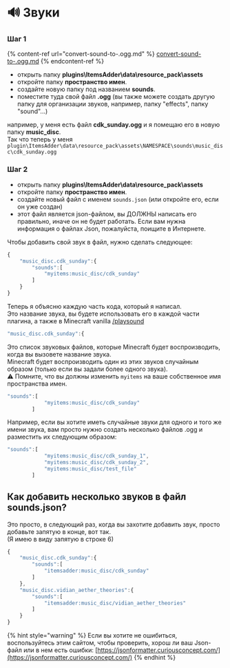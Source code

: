 # 🔊 Звуки

### Шаг 1

{% content-ref url="convert-sound-to-.ogg.md" %}
[convert-sound-to-.ogg.md](convert-sound-to-.ogg.md)
{% endcontent-ref %}

* открыть папку **plugins\ItemsAdder\data\resource\_pack\assets**
* откройте папку **пространство имен**.
* создайте новую папку под названием **sounds**.
* поместите туда свой файл **.ogg** (вы также можете создать другую папку для организации звуков, например, папку "effects", папку "sound"...)

например, у меня есть файл **cdk\_sunday.ogg** и я помещаю его в новую папку **music\_disc**.\
Так что теперь у меня `plugin\ItemsAdder\data\resource_pack\assets\NAMESPACE\sounds\music_disc\cdk_sunday.ogg`

### Шаг 2

* открыть папку **plugins\ItemsAdder\data\resource\_pack\assets**
* откройте папку **пространство имен**.
* создайте новый файл с именем `sounds.json` (или откройте его, если он уже создан)
* этот файл является json-файлом, вы ДОЛЖНЫ написать его правильно, иначе он не будет работать. Если вам нужна информация о файлах Json, пожалуйста, поищите в Интернете.

Чтобы добавить свой звук в файл, нужно сделать следующее:

```javascript
{
	"music_disc.cdk_sunday":{
		"sounds":[
			"myitems:music_disc/cdk_sunday"
		]
	}
}
```

Теперь я объясню каждую часть кода, который я написал.\
Это название звука, вы будете использовать его в каждой части плагина, а также в Minecraft vanilla [/playsound ](https://www.digminecraft.com/game\_commands/playsound\_command.php)

```javascript
"music_disc.cdk_sunday":{
```

Это список звуковых файлов, которые Minecraft будет воспроизводить, когда вы вызовете название звука.\
Minecraft будет воспроизводить один из этих звуков случайным образом (только если вы задали более одного звука).\
⚠️ Помните, что вы должны изменить `myitems` на ваше собственное имя пространства имен.

```javascript
"sounds":[
			"myitems:music_disc/cdk_sunday"
		]
```

Например, если вы хотите иметь случайные звуки для одного и того же имени звука, вам просто нужно создать несколько файлов .ogg и разместить их следующим образом:

```javascript
"sounds":[
			"myitems:music_disc/cdk_sunday_1",
			"myitems:music_disc/cdk_sunday_2",
			"myitems:music_disc/test_file"
		]
```

## Как добавить несколько звуков в файл sounds.json?

Это просто, в следующий раз, когда вы захотите добавить звук, просто добавьте запятую в конце, вот так.\
(Я имею в виду запятую в строке 6)

```javascript
{
    "music_disc.cdk_sunday":{
        "sounds":[
            "itemsadder:music_disc/cdk_sunday"
        ]
    },
    "music_disc.vidian_aether_theories":{
        "sounds":[
            "itemsadder:music_disc/vidian_aether_theories"
        ]
    }
}
```

{% hint style="warning" %}
Если вы хотите не ошибиться, воспользуйтесь этим сайтом, чтобы проверить, хорош ли ваш Json-файл или в нем есть ошибки: [https://jsonformatter.curiousconcept.com/](https://jsonformatter.curiousconcept.com/)
{% endhint %}
